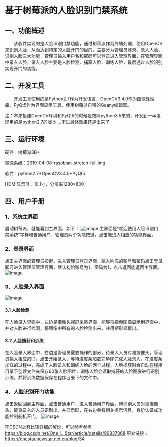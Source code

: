 # 基于树莓派的人脸识别门禁系统

## 一、功能概述
&emsp;&emsp;该软件实现的是人脸识别门禁功能，通过树莓派作为终端处理，使用OpenCV来识别人脸，从而达到特定的人脸开门的目的。主要分为管理员登录、录入人脸、识别人脸三大功能，管理员输入用户名和密码可以登录进入管理界面，在管理界面中录入人脸，录入人脸主要是人脸检测、捕获人脸、训练人脸，最后通过人脸识别实现开门的功能。

## 二、开发工具
&emsp;&emsp;开发工具使用的是Python2.7作为开发语言，OpenCV3.4.0作为图像处理库，PyQt5作为界面显示工具，使用树莓派自带的Geany编辑器。

注：本来搭建OpenCV环境和PyQt5的时候是按照python3.5来的，开发到一半发现用的是python2.7的版本....不过最终效果还是出来了

## 三、运行环境
硬件：树莓派3B+

镜像系统：2019-04-08-raspbian-stretch-full.img

软件：python2.7+OpenCV3.4.0+PyQt5

HDMI显示屏：10.1寸、分辨率1280*800

## 四、用户手册
### 1、系统主界面
启动树莓派，就能看到主界面，如下：
![image](https://note.youdao.com/yws/api/personal/file/20242355ABB944ADBCD920197AF758B2?method=download&shareKey=589a6e92faf56f38e0edb05bddbd122b)
主界面是“欢迎使用人脸识别门禁系统”字样和普通用户、管理员两个功能按键，点击能进入相应的功能界面。

### 2、登录界面
点击主界面的管理员按键，进入管理员登录界面，输入响应的账号和密码点击登录即可进入管理员管理界面，默认初始账号为1，密码为1，点击返回能返回主界面。
![image](https://note.youdao.com/yws/api/personal/file/39359DDF68E348169723D6ACB9DCE06E?method=download&shareKey=f7cf265b18759eb12371f6b15e82443f)

### 3、人脸录入界面
![image](https://note.youdao.com/yws/api/personal/file/C884B31EB077466FA26A3CEBDFF4D3F6?method=download&shareKey=a18c84c8bab2651f018522bcce671d4c)

#### 3.1 人脸检测
在人脸录入界面中，左边是摄像头视屏采集界面，能够将视频图像显示到界面中，并对人脸进行检测，将图像中所有的人脸检测出来，并用矩形框框出。

#### 3.2 人脸捕获和训练
在人脸录入界面中，右边是管理员需要操作的部分，待录入人员对准摄像头，管理员输入相应的ID，点击开始录入，等待进度条加载完毕即完成人脸录入，在进度条加载的过程中，完成了人脸录入和训练人脸的两个过程，人脸捕获时会自动在程序目录下创建文件夹保存60张人脸图片，训练人脸会读取捕获的人脸图像进行识别训练，并将训练数据保存在程序目录下的文件中。

### 4、人脸识别开门功能
点击返回回到主界面，点击普通用户，进入普通用户界面，待识别人员对准摄像头，能将录入的人员识别出，并显示ID，在右边会有相关提示信息，身份认证成功能控制舵机开门。
![image](https://note.youdao.com/yws/api/personal/file/14ABB237F7124661992BB3045971547B?method=download&shareKey=c56967a8a4868a6bde4aff68ec216b66)

在CSDN上有比较详细的解说，可以参考参考：https://blog.csdn.net/One_L_Star/article/details/99837868
原文链接：https://onestar.newstar.net.cn/blog/34
